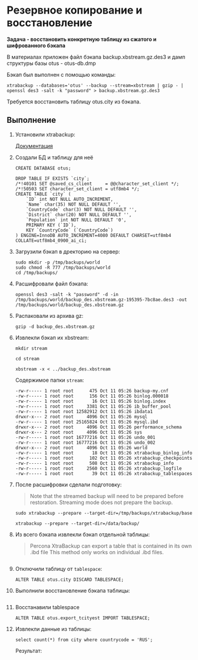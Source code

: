 # Резервное копирование и восстановление

**Задача - восстановить конкретную таблицу из сжатого и шифрованного бэкапа**

В материалах приложен файл бэкапа backup.xbstream.gz.des3 и дамп структуры базы otus - otus-db.dmp

Бэкап был выполнен с помощью команды:
```
xtrabackup --databases='otus' --backup --stream=xbstream | gzip - | openssl des3 -salt -k "password" > backup.xbstream.gz.des3
```

Требуется восстановить таблицу otus.city из бэкапа.

## Выполнение

1. Установили xtrabackup:

    [Документация](https://learn.percona.com/hubfs/Manuals/Percona_Xtra_Backup/Percona-XtraBackup-8.0/PerconaXtraBackup-8.0.29-22.pdf)

1. Создали БД и таблицу для неё

    ```
    CREATE DATABASE otus;
    ```

    ```
    DROP TABLE IF EXISTS `city`;
    /*!40101 SET @saved_cs_client     = @@character_set_client */;
    /*!50503 SET character_set_client = utf8mb4 */;
    CREATE TABLE `city` (
        `ID` int NOT NULL AUTO_INCREMENT,
        `Name` char(35) NOT NULL DEFAULT '',
        `CountryCode` char(3) NOT NULL DEFAULT '',
        `District` char(20) NOT NULL DEFAULT '',
        `Population` int NOT NULL DEFAULT '0',
        PRIMARY KEY (`ID`),
        KEY `CountryCode` (`CountryCode`)
    ) ENGINE=InnoDB AUTO_INCREMENT=4080 DEFAULT CHARSET=utf8mb4 COLLATE=utf8mb4_0900_ai_ci;
    ```

1. Загрузили бэкап в дректорию на сервер:

    ```
    sudo mkdir -p /tmp/backups/world
    sudo chmod -R 777 /tmp/backups/world
    cd /tmp/backups/
    ```

1. Расшифровали файл бэкапа:

    ```
    openssl des3 -salt -k "password" -d -in /tmp/backups/world/backup_des.xbstream.gz-195395-7bc8ae.des3 -out /tmp/backups/world/backup_des.xbstream.gz
    ```

1. Распаковали из архива gz:

    `gzip -d backup_des.xbstream.gz `

1. Извлекли бэкап их xbstream:
    
    `mkdir stream`

    `cd stream`

    `xbstream -x < ../backup_des.xbstream`

    Содержимое папки `stream`:

    ```
    -rw-r----- 1 root root      475 Oct 11 05:26 backup-my.cnf
    -rw-r----- 1 root root      156 Oct 11 05:26 binlog.000018
    -rw-r----- 1 root root       16 Oct 11 05:26 binlog.index
    -rw-r----- 1 root root     3381 Oct 11 05:26 ib_buffer_pool
    -rw-r----- 1 root root 12582912 Oct 11 05:26 ibdata1
    drwxr-x--- 2 root root     4096 Oct 11 05:26 mysql
    -rw-r----- 1 root root 25165824 Oct 11 05:26 mysql.ibd
    drwxr-x--- 2 root root     4096 Oct 11 05:26 performance_schema
    drwxr-x--- 2 root root     4096 Oct 11 05:26 sys
    -rw-r----- 1 root root 16777216 Oct 11 05:26 undo_001
    -rw-r----- 1 root root 16777216 Oct 11 05:26 undo_002
    drwxr-x--- 2 root root     4096 Oct 11 05:26 world
    -rw-r----- 1 root root       18 Oct 11 05:26 xtrabackup_binlog_info
    -rw-r----- 1 root root      102 Oct 11 05:26 xtrabackup_checkpoints
    -rw-r----- 1 root root      508 Oct 11 05:26 xtrabackup_info
    -rw-r----- 1 root root     2560 Oct 11 05:26 xtrabackup_logfile
    -rw-r----- 1 root root       39 Oct 11 05:26 xtrabackup_tablespaces
    ```

1. После расшифровки сделали подготовку:

    > Note that the streamed backup will need to be prepared before restoration. 
    > Streaming mode does not prepare the backup.

    `sudo xtrabackup --prepare --target-dir=/tmp/backups/xtrabackup/base`

    `xtrabackup --prepare --target-dir=/data/backup/`

1. Из всего бэкапа извлекли бэкап отдельной таблицы:

    > Percona XtraBackup can export a table that is contained in its own .ibd file
    > This method only works on individual .ibd files.

    ```

    ```

1. Отключили таблицу от `tablespace`:

    ```
    ALTER TABLE otus.city DISCARD TABLESPACE; 
    ```

1. Выполнили восстановление бэкапа таблицы:

    ```
    ```

1. Восстанавили tablespace

    `ALTER TABLE otus.export_tcityest IMPORT TABLESPACE;`

1. Извлекли данные из таблицы:

    `select count(*) from city where countrycode = 'RUS';`

    Результат: 
